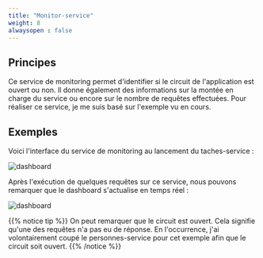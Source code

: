 ```yaml
---
title: "Monitor-service"
weight: 8
alwaysopen : false
---
```


## Principes

Ce service de monitoring permet d'identifier si le circuit de l'application est ouvert ou non. Il donne également des informations sur la montée en charge du service ou encore sur le nombre de requêtes effectuées. Pour réaliser ce service, je me suis basé sur l'exemple vu en cours.

## Exemples

Voici l'interface du service de monitoring au lancement du taches-service :

![dashboard](../images/monitor-service/capture0.png)

Après l'exécution de quelques requêtes sur ce service, nous pouvons remarquer que le dashboard s'actualise en temps réel :

![dashboard](../images/monitor-service/capture1.png)

{{% notice tip %}}
On peut remarquer que le circuit est ouvert. Cela signifie qu'une des requêtes n'a pas eu de réponse. En l'occurrence, j'ai volontairement coupé le personnes-service pour cet exemple afin que le circuit soit ouvert.
{{% /notice %}}